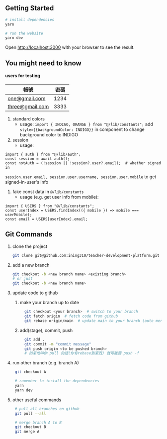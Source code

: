 ## Getting Started
```bash
# install dependencies
yarn 

# run the website
yarn dev
```
Open [http://localhost:3000](http://localhost:3000) with your browser to see the result.

## You might need to know
#### users for testing
| 帳號 | 密碼 |
| ---- | ---- |
| one@gmail.com | 1234 |
| three@gmail.com | 3333 |
1. standard colors
    - usage:
```import { INDIGO, ORANGE } from "@/lib/constants";```
add `style={{backgroundColor: INDIGO}}` in component to change background color to INDIGO
1. session
    - usage:
```
import { auth } from "@/lib/auth";
const session = await auth();
const notAuth = (!session || !session?.user?.email);  # whether signed in
```
`session.user.email, session.user.username, session.user.mobile` to get signed-in-user's info
1. fake const data in `@/lib/constants`
    - usage (e.g. get user info from mobile):
```
import { USERS } from "@/lib/constants";
const userIndex = USERS.findIndex(({ mobile }) => mobile === userMobile);
const email = USERS[userIndex].email;
```

## Git Commands
1. clone the project
   ```bash
   git clone git@github.com:ining310/teacher-development-platform.git
   ```
2. add a new branch
   ```bash
   git checkout -b <new branch name> <existing branch>
   # or just
   git checkout -b <new branch name>
   ```
3. update code to github
    1. make your branch up to date
        ```bash
          git checkout <your branch>  # switch to your branch
          git fetch origin  # fetch code from github
          git rebase origin/main  # update main to your branch (auto merge, sometimes you'll need to fix conflicts manually)
        ```
    2. add(stage), commit, push
        ```bash
          git add .
          git commit -m "commit message"
          git push origin <to be pushed branch>
          # 如果他叫你 pull 的話(你有rebase到東西) 就可能要 push -f
        ```
4. run other branch (e.g. branch A)
   ```bash
    git checkout A

    # remember to install the dependencies
    yarn
    yarn dev
   ```
   
5. other useful commands
   ```bash
    # pull all branches on github
    git pull --all

    # merge branch A to B
    git checkout B
    git merge A
   ```